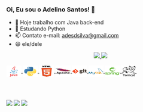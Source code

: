 ### Oi, Eu sou o Adelino Santos! 👋

- 🔭 Hoje trabalho com Java back-end 
- 🌱 Estudando Python
- 📫 Contato e-mail: adesdsilva@gmail.com
- 😄 ele/dele

<div align="center">
  <a href="https://github.com/adesdsilva">
  <img height="180em" src="https://github-readme-stats.vercel.app/api?username=adesdsilva&show_icons=true&theme=dark&include_all_commits=true&count_private=true"/>
  <img height="180em" src="https://github-readme-stats.vercel.app/api/top-langs/?username=adesdsilva&layout=compact&langs_count=7&theme=dark"/>
</div>

<div style="display: inline_block"><br>
  <img align="center" alt="Adelino-Java" height="30" width="40" src="https://github.com/devicons/devicon/blob/master/icons/java/java-original-wordmark.svg">
  <img align="center" alt="Adelino-Python" height="30" width="40" src="https://raw.githubusercontent.com/devicons/devicon/master/icons/python/python-original.svg">    
  <img align="center" alt="Adelino-HTML5" height="30" width="40" src="https://github.com/devicons/devicon/blob/master/icons/html5/html5-original-wordmark.svg"> 
  <img align="center" alt="Adelino-Apache" height="30" width="40" src="https://github.com/devicons/devicon/blob/master/icons/apache/apache-original-wordmark.svg">
  <img align="center" alt="Adelino-Git" height="30" width="40" src="https://github.com/devicons/devicon/blob/master/icons/git/git-original-wordmark.svg"> 
  <img align="center" alt="Adelino-MySQL" height="30" width="40" src="https://github.com/devicons/devicon/blob/master/icons/mysql/mysql-original-wordmark.svg"> 
  <img align="center" alt="Adelino-Spring" height="30" width="40" src="https://github.com/devicons/devicon/blob/master/icons/spring/spring-original-wordmark.svg"> 
  <img align="center" alt="Adelino-Tomcat" height="30" width="40" src="https://github.com/devicons/devicon/blob/master/icons/tomcat/tomcat-line-wordmark.svg"> 
</div>
  
<br></br>

<div>
  <a href="https://www.instagram.com/dell_pernambuco/" target="_blank"><img src="https://img.shields.io/badge/-Instagram-%23E4405F?style=for-the-badge&logo=instagram&logoColor=white" target="_blank"></a>
  <a href = "mailto:adesdsilva@gmail.com"><img src="https://img.shields.io/badge/-Gmail-%23333?style=for-the-badge&logo=gmail&logoColor=white" target="_blank"></a>
  <a href="https://www.linkedin.com/in/adelino-santos-9b70b3a7/" target="_blank"><img src="https://img.shields.io/badge/-LinkedIn-%230077B5?style=for-the-badge&logo=linkedin&logoColor=white" target="_blank"></a> 
</div>

<br></br>


 


